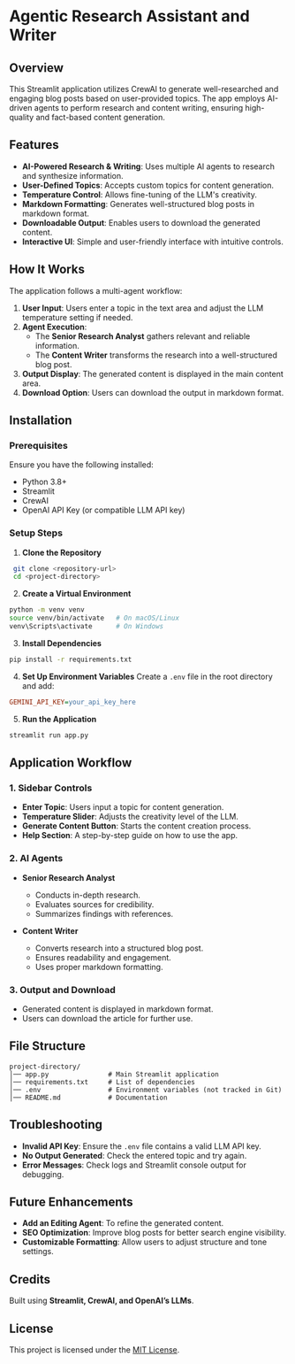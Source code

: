 # Agentic Research Assistant and Writer

## Overview
This Streamlit application utilizes CrewAI to generate well-researched and engaging blog posts based on user-provided topics. The app employs AI-driven agents to perform research and content writing, ensuring high-quality and fact-based content generation.

## Features
- **AI-Powered Research & Writing**: Uses multiple AI agents to research and synthesize information.
- **User-Defined Topics**: Accepts custom topics for content generation.
- **Temperature Control**: Allows fine-tuning of the LLM's creativity.
- **Markdown Formatting**: Generates well-structured blog posts in markdown format.
- **Downloadable Output**: Enables users to download the generated content.
- **Interactive UI**: Simple and user-friendly interface with intuitive controls.

## How It Works
The application follows a multi-agent workflow:
1. **User Input**: Users enter a topic in the text area and adjust the LLM temperature setting if needed.
2. **Agent Execution**:
   - The **Senior Research Analyst** gathers relevant and reliable information.
   - The **Content Writer** transforms the research into a well-structured blog post.
3. **Output Display**: The generated content is displayed in the main content area.
4. **Download Option**: Users can download the output in markdown format.

## Installation
### Prerequisites
Ensure you have the following installed:
- Python 3.8+
- Streamlit
- CrewAI
- OpenAI API Key (or compatible LLM API key)

### Setup Steps
1. **Clone the Repository**
```bash
 git clone <repository-url>
 cd <project-directory>
```
2. **Create a Virtual Environment**
```bash
python -m venv venv
source venv/bin/activate   # On macOS/Linux
venv\Scripts\activate      # On Windows
```
3. **Install Dependencies**
```bash
pip install -r requirements.txt
```
4. **Set Up Environment Variables**
Create a `.env` file in the root directory and add:
```ini
GEMINI_API_KEY=your_api_key_here
```
5. **Run the Application**
```bash
streamlit run app.py
```

## Application Workflow
### **1. Sidebar Controls**
- **Enter Topic**: Users input a topic for content generation.
- **Temperature Slider**: Adjusts the creativity level of the LLM.
- **Generate Content Button**: Starts the content creation process.
- **Help Section**: A step-by-step guide on how to use the app.

### **2. AI Agents**
- **Senior Research Analyst**
  - Conducts in-depth research.
  - Evaluates sources for credibility.
  - Summarizes findings with references.

- **Content Writer**
  - Converts research into a structured blog post.
  - Ensures readability and engagement.
  - Uses proper markdown formatting.

### **3. Output and Download**
- Generated content is displayed in markdown format.
- Users can download the article for further use.

## File Structure
```
project-directory/
│── app.py               # Main Streamlit application
│── requirements.txt     # List of dependencies
│── .env                 # Environment variables (not tracked in Git)
│── README.md            # Documentation
```

## Troubleshooting
- **Invalid API Key**: Ensure the `.env` file contains a valid LLM API key.
- **No Output Generated**: Check the entered topic and try again.
- **Error Messages**: Check logs and Streamlit console output for debugging.

## Future Enhancements
- **Add an Editing Agent**: To refine the generated content.
- **SEO Optimization**: Improve blog posts for better search engine visibility.
- **Customizable Formatting**: Allow users to adjust structure and tone settings.

## Credits
Built using **Streamlit, CrewAI, and OpenAI’s LLMs**.

## License
This project is licensed under the [MIT License](LICENSE).

